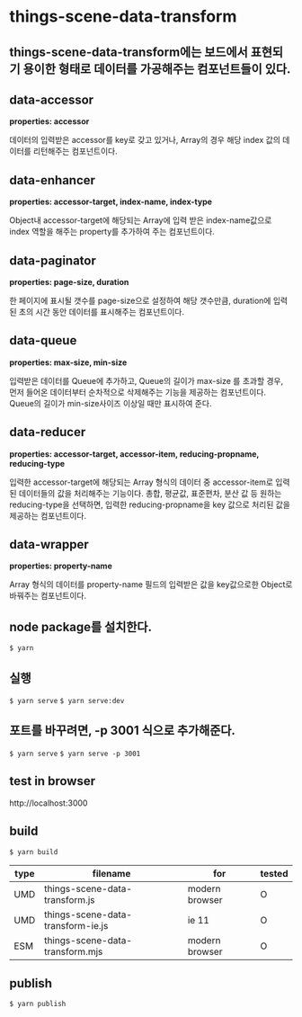 # things-scene-data-transform

## things-scene-data-transform에는 보드에서 표현되기 용이한 형태로 데이터를 가공해주는 컴포넌트들이 있다.

## data-accessor

**properties: accessor**

데이터의 입력받은 accessor를 key로 갖고 있거나, Array의 경우 해당 index 값의 데이터를 리턴해주는 컴포넌트이다.

## data-enhancer

**properties: accessor-target, index-name, index-type**

Object내 accessor-target에 해당되는 Array에 입력 받은 index-name값으로 index 역할을 해주는 property를 추가하여 주는 컴포넌트이다.

## data-paginator

**properties: page-size, duration**

한 페이지에 표시될 갯수를 page-size으로 설정하여 해당 갯수만큼, duration에 입력된 초의 시간 동안 데이터를 표시해주는 컴포넌트이다.

## data-queue

**properties: max-size, min-size**

입력받은 데이터를 Queue에 추가하고, Queue의 길이가 max-size 를 초과할 경우, 먼저 들어온 데이터부터 순차적으로 삭제해주는 기능을 제공하는 컴포넌트이다. Queue의 길이가 min-size사이즈 이상일 때만 표시하여 준다.

## data-reducer

**properties: accessor-target, accessor-item, reducing-propname, reducing-type**

입력한 accessor-target에 해당되는 Array 형식의 데이터 중 accessor-item로 입력된 데이터들의 값을 처리해주는 기능이다. 총합, 평균값, 표준편차, 분산 값 등 원하는 reducing-type을 선택하면, 입력한 reducing-propname을 key 값으로 처리된 값을 제공하는 컴포넌트이다.

## data-wrapper

**properties: property-name**

Array 형식의 데이터를 property-name 필드의 입력받은 값을 key값으로한 Object로 바꿔주는 컴포넌트이다.

## node package를 설치한다.

`$ yarn`

## 실행

`$ yarn serve`
`$ yarn serve:dev`

## 포트를 바꾸려면, -p 3001 식으로 추가해준다.

`$ yarn serve`
`$ yarn serve -p 3001`

## test in browser

http://localhost:3000

## build

`$ yarn build`

| type | filename                          | for            | tested |
| ---- | --------------------------------- | -------------- | ------ |
| UMD  | things-scene-data-transform.js    | modern browser | O      |
| UMD  | things-scene-data-transform-ie.js | ie 11          | O      |
| ESM  | things-scene-data-transform.mjs   | modern browser | O      |

## publish

`$ yarn publish`
